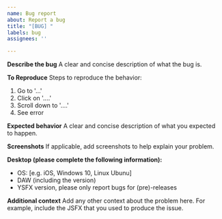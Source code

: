 ```yaml
---
name: Bug report
about: Report a bug
title: "[BUG] "
labels: bug
assignees: ''

---
```


**Describe the bug**
A clear and concise description of what the bug is.

**To Reproduce**
Steps to reproduce the behavior:
1. Go to '...'
2. Click on '....'
3. Scroll down to '....'
4. See error

**Expected behavior**
A clear and concise description of what you expected to happen.

**Screenshots**
If applicable, add screenshots to help explain your problem.

**Desktop (please complete the following information):**
 - OS: [e.g. iOS, Windows 10, Linux Ubunu]
 - DAW (including the version)
 - YSFX version, please only report bugs for (pre)-releases

**Additional context**
Add any other context about the problem here. For example, include the JSFX that you used to produce the issue.
